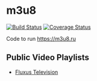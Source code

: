 # m3u8


[![Build Status](https://travis-ci.org/inoks/m3u8.svg?branch=co)](https://travis-ci.org/inoks/m3u8)
[![Coverage Status](https://coveralls.io/repos/github/inoks/m3u8/badge.svg?branch=master)](https://coveralls.io/github/inoks/m3u8?branch=master)

Code to run https://m3u8.ru

## Public Video Playlists
 - [Fluxus Television](https://fluxustv.blogspot.com/p/iptv.html)
